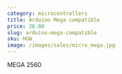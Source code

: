 ```yaml
---
category: microcontrollers
title: Arduino Mega compatible
price: 26.00
slug: arduino-mega-compatible
sku: HGW
image: /images/sales/micro_mega.jpg
---
```

MEGA 2560
